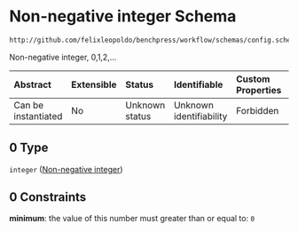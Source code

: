 # Non-negative integer Schema

```txt
http://github.com/felixleopoldo/benchpress/workflow/schemas/config.schema.json#/definitions/flexnonnegint/anyOf/0
```

Non-negative integer, 0,1,2,...

| Abstract            | Extensible | Status         | Identifiable            | Custom Properties | Additional Properties | Access Restrictions | Defined In                                                       |
| :------------------ | :--------- | :------------- | :---------------------- | :---------------- | :-------------------- | :------------------ | :--------------------------------------------------------------- |
| Can be instantiated | No         | Unknown status | Unknown identifiability | Forbidden         | Allowed               | none                | [config.schema.json*](config.schema.json "open original schema") |

## 0 Type

`integer` ([Non-negative integer](config-definitions-non-negative-integers-anyof-non-negative-integer.md))

## 0 Constraints

**minimum**: the value of this number must greater than or equal to: `0`
